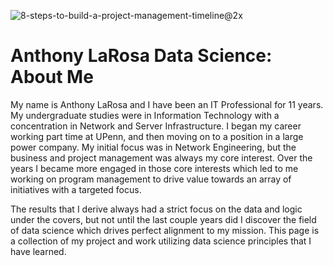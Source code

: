 ![8-steps-to-build-a-project-management-timeline@2x](https://user-images.githubusercontent.com/62073935/115162638-aa5efd80-a072-11eb-8b75-083f09b3bd25.png)
# Anthony LaRosa Data Science: About Me
My name is Anthony LaRosa and I have been an IT Professional for 11 years. My undergraduate studies were in Information Technology with a concentration in Network and Server Infrastructure. I began my career working part time at UPenn, and then moving on to a position in a large power company. My initial focus was in Network Engineering, but the business and project management was always my core interest. Over the years I became more engaged in those core interests which led to me working on program management to drive value towards an array of initiatives with a targeted focus.

The results that I derive always had a strict focus on the data and logic under the covers, but not until the last couple years did I discover the field of data science which drives perfect alignment to my mission. 
This page is a collection of my project and work utilizing data science principles that I have learned. 

